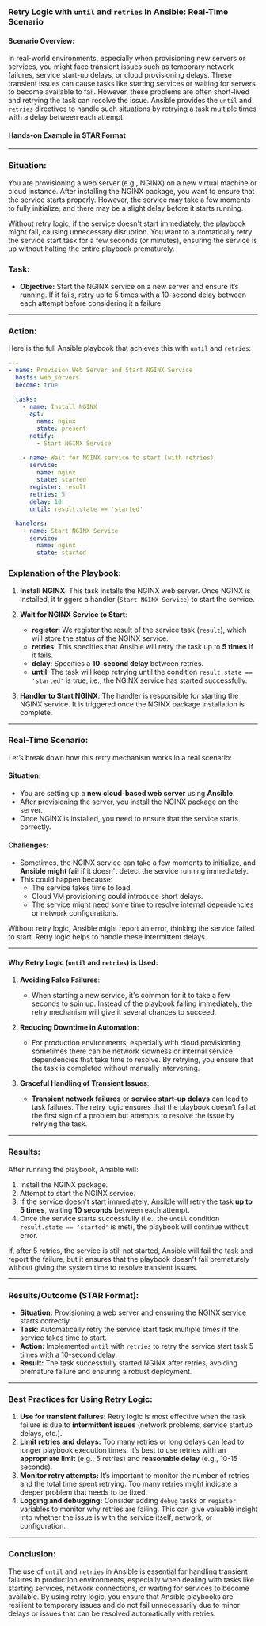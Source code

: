 ### **Retry Logic with `until` and `retries` in Ansible: Real-Time Scenario**

#### **Scenario Overview:**
In real-world environments, especially when provisioning new servers or services, you might face transient issues such as temporary network failures, service start-up delays, or cloud provisioning delays. These transient issues can cause tasks like starting services or waiting for servers to become available to fail. However, these problems are often short-lived and retrying the task can resolve the issue. Ansible provides the `until` and `retries` directives to handle such situations by retrying a task multiple times with a delay between each attempt.

#### **Hands-on Example in STAR Format**

---

### **Situation:**

You are provisioning a web server (e.g., NGINX) on a new virtual machine or cloud instance. After installing the NGINX package, you want to ensure that the service starts properly. However, the service may take a few moments to fully initialize, and there may be a slight delay before it starts running.

Without retry logic, if the service doesn't start immediately, the playbook might fail, causing unnecessary disruption. You want to automatically retry the service start task for a few seconds (or minutes), ensuring the service is up without halting the entire playbook prematurely.

### **Task:**

- **Objective:** Start the NGINX service on a new server and ensure it’s running. If it fails, retry up to 5 times with a 10-second delay between each attempt before considering it a failure.

---

### **Action:**

Here is the full Ansible playbook that achieves this with `until` and `retries`:

```yaml
---
- name: Provision Web Server and Start NGINX Service
  hosts: web_servers
  become: true

  tasks:
    - name: Install NGINX
      apt:
        name: nginx
        state: present
      notify:
        - Start NGINX Service

    - name: Wait for NGINX service to start (with retries)
      service:
        name: nginx
        state: started
      register: result
      retries: 5
      delay: 10
      until: result.state == 'started'

  handlers:
    - name: Start NGINX Service
      service:
        name: nginx
        state: started
```

### **Explanation of the Playbook:**

1. **Install NGINX**: This task installs the NGINX web server. Once NGINX is installed, it triggers a handler (`Start NGINX Service`) to start the service.
   
2. **Wait for NGINX Service to Start**:
   - **register**: We register the result of the service task (`result`), which will store the status of the NGINX service.
   - **retries**: This specifies that Ansible will retry the task up to **5 times** if it fails.
   - **delay**: Specifies a **10-second delay** between retries.
   - **until**: The task will keep retrying until the condition `result.state == 'started'` is true, i.e., the NGINX service has started successfully.

3. **Handler to Start NGINX**: The handler is responsible for starting the NGINX service. It is triggered once the NGINX package installation is complete.

---

### **Real-Time Scenario:**

Let’s break down how this retry mechanism works in a real scenario:

#### **Situation:**
- You are setting up a **new cloud-based web server** using **Ansible**.
- After provisioning the server, you install the NGINX package on the server.
- Once NGINX is installed, you need to ensure that the service starts correctly.
  
#### **Challenges:**
- Sometimes, the NGINX service can take a few moments to initialize, and **Ansible might fail** if it doesn't detect the service running immediately.
- This could happen because:
  - The service takes time to load.
  - Cloud VM provisioning could introduce short delays.
  - The service might need some time to resolve internal dependencies or network configurations.
  
Without retry logic, Ansible might report an error, thinking the service failed to start. Retry logic helps to handle these intermittent delays.

---

#### **Why Retry Logic (`until` and `retries`) is Used:**

1. **Avoiding False Failures**:
   - When starting a new service, it's common for it to take a few seconds to spin up. Instead of the playbook failing immediately, the retry mechanism will give it several chances to succeed.

2. **Reducing Downtime in Automation**:
   - For production environments, especially with cloud provisioning, sometimes there can be network slowness or internal service dependencies that take time to resolve. By retrying, you ensure that the task is completed without manually intervening.

3. **Graceful Handling of Transient Issues**:
   - **Transient network failures** or **service start-up delays** can lead to task failures. The retry logic ensures that the playbook doesn’t fail at the first sign of a problem but attempts to resolve the issue by retrying the task.

---

### **Results:**

After running the playbook, Ansible will:

1. Install the NGINX package.
2. Attempt to start the NGINX service.
3. If the service doesn't start immediately, Ansible will retry the task **up to 5 times**, waiting **10 seconds** between each attempt.
4. Once the service starts successfully (i.e., the `until` condition `result.state == 'started'` is met), the playbook will continue without error.

If, after 5 retries, the service is still not started, Ansible will fail the task and report the failure, but it ensures that the playbook doesn't fail prematurely without giving the system time to resolve transient issues.

---

### **Results/Outcome (STAR Format):**

- **Situation:** Provisioning a web server and ensuring the NGINX service starts correctly.
- **Task:** Automatically retry the service start task multiple times if the service takes time to start.
- **Action:** Implemented `until` with `retries` to retry the service start task 5 times with a 10-second delay.
- **Result:** The task successfully started NGINX after retries, avoiding premature failure and ensuring a robust deployment.

---

### **Best Practices for Using Retry Logic:**

1. **Use for transient failures:** Retry logic is most effective when the task failure is due to **intermittent issues** (network problems, service startup delays, etc.).
2. **Limit retries and delays:** Too many retries or long delays can lead to longer playbook execution times. It’s best to use retries with an **appropriate limit** (e.g., 5 retries) and **reasonable delay** (e.g., 10-15 seconds).
3. **Monitor retry attempts:** It’s important to monitor the number of retries and the total time spent retrying. Too many retries might indicate a deeper problem that needs to be fixed.
4. **Logging and debugging:** Consider adding `debug` tasks or `register` variables to monitor why retries are failing. This can give valuable insight into whether the issue is with the service itself, network, or configuration.

---

### **Conclusion:**

The use of `until` and `retries` in Ansible is essential for handling transient failures in production environments, especially when dealing with tasks like starting services, network connections, or waiting for services to become available. By using retry logic, you ensure that Ansible playbooks are resilient to temporary issues and do not fail unnecessarily due to minor delays or issues that can be resolved automatically with retries.

